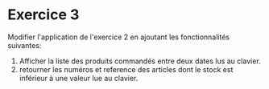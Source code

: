 # Exercice 3

Modifier l'application de l'exercice 2 en ajoutant les fonctionnalités suivantes:

1. Afficher la liste des produits commandés entre deux dates lus au clavier.
2. retourner les numéros et reference des articles dont le stock est inférieur à une valeur lue au clavier.